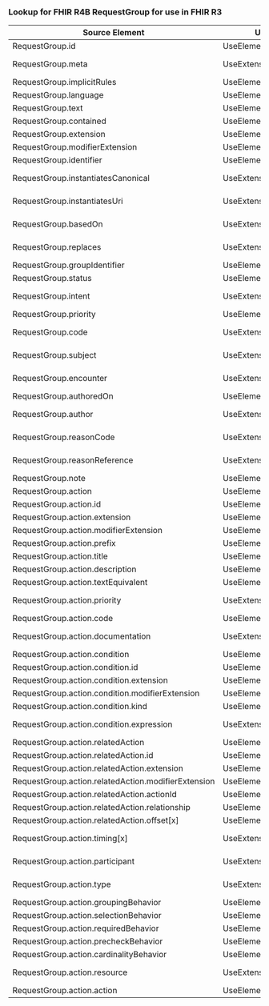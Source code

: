 ### Lookup for FHIR R4B RequestGroup for use in FHIR R3

| Source Element | Usage | Target |
| -------------- | ----- | ------ |
| RequestGroup.id | UseElementSameName | RequestGroup.id |
| RequestGroup.meta | UseExtension | http://hl7.org/fhir/4.3/StructureDefinition/extension-RequestGroup.meta |
| RequestGroup.implicitRules | UseElementSameName | RequestGroup.implicitRules |
| RequestGroup.language | UseElementSameName | RequestGroup.language |
| RequestGroup.text | UseElementSameName | RequestGroup.text |
| RequestGroup.contained | UseElementSameName | RequestGroup.contained |
| RequestGroup.extension | UseElementSameName | RequestGroup.extension |
| RequestGroup.modifierExtension | UseElementSameName | RequestGroup.modifierExtension |
| RequestGroup.identifier | UseElementSameName | RequestGroup.identifier |
| RequestGroup.instantiatesCanonical | UseExtension | http://hl7.org/fhir/4.3/StructureDefinition/extension-RequestGroup.instantiatesCanonical |
| RequestGroup.instantiatesUri | UseExtension | http://hl7.org/fhir/4.3/StructureDefinition/extension-RequestGroup.instantiatesUri |
| RequestGroup.basedOn | UseExtension | http://hl7.org/fhir/4.3/StructureDefinition/extension-RequestGroup.basedOn |
| RequestGroup.replaces | UseExtension | http://hl7.org/fhir/4.3/StructureDefinition/extension-RequestGroup.replaces |
| RequestGroup.groupIdentifier | UseElementSameName | RequestGroup.groupIdentifier |
| RequestGroup.status | UseElementSameName | RequestGroup.status |
| RequestGroup.intent | UseExtension | http://hl7.org/fhir/4.3/StructureDefinition/extension-RequestGroup.intent |
| RequestGroup.priority | UseElementSameName | RequestGroup.priority |
| RequestGroup.code | UseExtension | http://hl7.org/fhir/4.3/StructureDefinition/extension-RequestGroup.code |
| RequestGroup.subject | UseExtension | http://hl7.org/fhir/4.3/StructureDefinition/extension-RequestGroup.subject |
| RequestGroup.encounter | UseExtension | http://hl7.org/fhir/4.3/StructureDefinition/extension-RequestGroup.encounter |
| RequestGroup.authoredOn | UseElementSameName | RequestGroup.authoredOn |
| RequestGroup.author | UseExtension | http://hl7.org/fhir/4.3/StructureDefinition/extension-RequestGroup.author |
| RequestGroup.reasonCode | UseExtension | http://hl7.org/fhir/4.3/StructureDefinition/extension-RequestGroup.reasonCode |
| RequestGroup.reasonReference | UseExtension | http://hl7.org/fhir/4.3/StructureDefinition/extension-RequestGroup.reasonReference |
| RequestGroup.note | UseElementSameName | RequestGroup.note |
| RequestGroup.action | UseElementSameName | RequestGroup.action |
| RequestGroup.action.id | UseElementSameName | RequestGroup.action.id |
| RequestGroup.action.extension | UseElementSameName | RequestGroup.action.extension |
| RequestGroup.action.modifierExtension | UseElementSameName | RequestGroup.action.modifierExtension |
| RequestGroup.action.prefix | UseElementSameName | RequestGroup.action.label |
| RequestGroup.action.title | UseElementSameName | RequestGroup.action.title |
| RequestGroup.action.description | UseElementSameName | RequestGroup.action.description |
| RequestGroup.action.textEquivalent | UseElementSameName | RequestGroup.action.textEquivalent |
| RequestGroup.action.priority | UseExtension | http://hl7.org/fhir/4.3/StructureDefinition/extension-RequestGroup.action.priority |
| RequestGroup.action.code | UseElementSameName | RequestGroup.action.code |
| RequestGroup.action.documentation | UseExtension | http://hl7.org/fhir/4.3/StructureDefinition/extension-RequestGroup.action.documentation |
| RequestGroup.action.condition | UseElementSameName | RequestGroup.action.condition |
| RequestGroup.action.condition.id | UseElementSameName | RequestGroup.action.condition.id |
| RequestGroup.action.condition.extension | UseElementSameName | RequestGroup.action.condition.extension |
| RequestGroup.action.condition.modifierExtension | UseElementSameName | RequestGroup.action.condition.modifierExtension |
| RequestGroup.action.condition.kind | UseElementSameName | RequestGroup.action.condition.kind |
| RequestGroup.action.condition.expression | UseExtension | http://hl7.org/fhir/4.3/StructureDefinition/extension-RequestGroup.action.condition.expression |
| RequestGroup.action.relatedAction | UseElementSameName | RequestGroup.action.relatedAction |
| RequestGroup.action.relatedAction.id | UseElementSameName | RequestGroup.action.relatedAction.id |
| RequestGroup.action.relatedAction.extension | UseElementSameName | RequestGroup.action.relatedAction.extension |
| RequestGroup.action.relatedAction.modifierExtension | UseElementSameName | RequestGroup.action.relatedAction.modifierExtension |
| RequestGroup.action.relatedAction.actionId | UseElementSameName | RequestGroup.action.relatedAction.actionId |
| RequestGroup.action.relatedAction.relationship | UseElementSameName | RequestGroup.action.relatedAction.relationship |
| RequestGroup.action.relatedAction.offset[x] | UseElementSameName | RequestGroup.action.relatedAction.offset[x] |
| RequestGroup.action.timing[x] | UseExtension | http://hl7.org/fhir/4.3/StructureDefinition/extension-RequestGroup.action.timing |
| RequestGroup.action.participant | UseExtension | http://hl7.org/fhir/4.3/StructureDefinition/extension-RequestGroup.action.participant |
| RequestGroup.action.type | UseExtension | http://hl7.org/fhir/4.3/StructureDefinition/extension-RequestGroup.action.type |
| RequestGroup.action.groupingBehavior | UseElementSameName | RequestGroup.action.groupingBehavior |
| RequestGroup.action.selectionBehavior | UseElementSameName | RequestGroup.action.selectionBehavior |
| RequestGroup.action.requiredBehavior | UseElementSameName | RequestGroup.action.requiredBehavior |
| RequestGroup.action.precheckBehavior | UseElementSameName | RequestGroup.action.precheckBehavior |
| RequestGroup.action.cardinalityBehavior | UseElementSameName | RequestGroup.action.cardinalityBehavior |
| RequestGroup.action.resource | UseExtension | http://hl7.org/fhir/4.3/StructureDefinition/extension-RequestGroup.action.resource |
| RequestGroup.action.action | UseElementSameName | RequestGroup.action.action |
